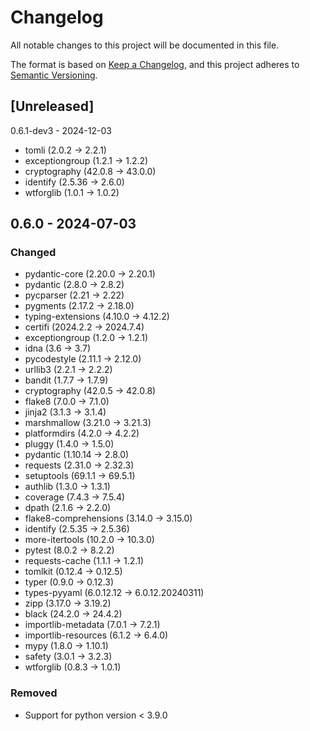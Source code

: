 <!-- markdownlint-configure-file { "MD024": false } -->
# Changelog

All notable changes to this project will be documented in this file.

The format is based on [Keep a Changelog](https://keepachangelog.com/en/1.1.0/),
and this project adheres to [Semantic Versioning](https://semver.org/spec/v2.0.0.html).

## [Unreleased]

0.6.1-dev3 - 2024-12-03

- tomli (2.0.2 -> 2.2.1)
- exceptiongroup (1.2.1 -> 1.2.2)
- cryptography (42.0.8 -> 43.0.0)
- identify (2.5.36 -> 2.6.0)
- wtforglib (1.0.1 -> 1.0.2)

## 0.6.0 - 2024-07-03

### Changed

- pydantic-core (2.20.0 -> 2.20.1)
- pydantic (2.8.0 -> 2.8.2)
- pycparser (2.21 -> 2.22)
- pygments (2.17.2 -> 2.18.0)
- typing-extensions (4.10.0 -> 4.12.2)
- certifi (2024.2.2 -> 2024.7.4)
- exceptiongroup (1.2.0 -> 1.2.1)
- idna (3.6 -> 3.7)
- pycodestyle (2.11.1 -> 2.12.0)
- urllib3 (2.2.1 -> 2.2.2)
- bandit (1.7.7 -> 1.7.9)
- cryptography (42.0.5 -> 42.0.8)
- flake8 (7.0.0 -> 7.1.0)
- jinja2 (3.1.3 -> 3.1.4)
- marshmallow (3.21.0 -> 3.21.3)
- platformdirs (4.2.0 -> 4.2.2)
- pluggy (1.4.0 -> 1.5.0)
- pydantic (1.10.14 -> 2.8.0)
- requests (2.31.0 -> 2.32.3)
- setuptools (69.1.1 -> 69.5.1)
- authlib (1.3.0 -> 1.3.1)
- coverage (7.4.3 -> 7.5.4)
- dpath (2.1.6 -> 2.2.0)
- flake8-comprehensions (3.14.0 -> 3.15.0)
- identify (2.5.35 -> 2.5.36)
- more-itertools (10.2.0 -> 10.3.0)
- pytest (8.0.2 -> 8.2.2)
- requests-cache (1.1.1 -> 1.2.1)
- tomlkit (0.12.4 -> 0.12.5)
- typer (0.9.0 -> 0.12.3)
- types-pyyaml (6.0.12.12 -> 6.0.12.20240311)
- zipp (3.17.0 -> 3.19.2)
- black (24.2.0 -> 24.4.2)
- importlib-metadata (7.0.1 -> 7.2.1)
- importlib-resources (6.1.2 -> 6.4.0)
- mypy (1.8.0 -> 1.10.1)
- safety (3.0.1 -> 3.2.3)
- wtforglib (0.8.3 -> 1.0.1)

### Removed

- Support for python version < 3.9.0
